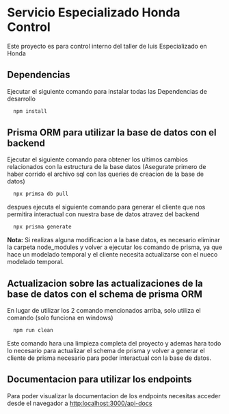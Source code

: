 
# Servicio Especializado Honda Control

Este proyecto es para control interno del taller de luis Especializado en Honda


## Dependencias

Ejecutar el siguiente comando para instalar todas las Dependencias de desarrollo

```bash
  npm install
```
## Prisma ORM para utilizar la base de datos con el backend

Ejecutar el siguiente comando para obtener los ultimos cambios relacionados con la estructura de la base datos
(Asegurate primero de haber corrido el archivo sql con las queries de creacion de la base de datos)

```bash
  npx primsa db pull
```

despues ejecuta el siguiente comando para generar el cliente que nos permitira interactual con nuestra base de datos atravez del backend

```bash
  npx prisma generate
```
**Nota:** Si realizas alguna modificacion a la base datos, es necesario eliminar la carpeta node_modules y volver a ejecutar los comando de prisma, ya que hace un modelado temporal y el cliente necesita actualizarse con el nueco modelado temporal.

## Actualizacion sobre las actualizaciones de la base de datos con el schema de prisma ORM
En lugar de utilizar los 2 comando mencionados arriba, solo utiliza el comando (solo funciona en windows)

```bash
  npm run clean
```

Este comando hara una limpieza completa del proyecto y ademas hara todo lo necesario para actualizar el schema de prisma y volver a generar el cliente de prisma necesario para poder interactual con la base de datos.

## Documentacion para utilizar los endpoints

Para poder visualizar la documentacion de los endpoints necesitas acceder desde el navegador a [http:localhost:3000/api-docs](http:localhost:3000/api-docs/)